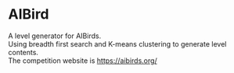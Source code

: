 # AIBird
A level generator for AIBirds.  
Using breadth first search and K-means clustering to generate level contents.  
The competition website is https://aibirds.org/
